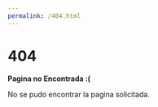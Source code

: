 ```yaml
---
permalink: /404.html
---
```


# 404

**Pagina no Encontrada :(**

No se pudo encontrar la pagina solicitada.